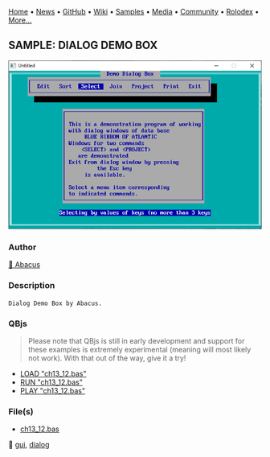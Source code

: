 [Home](https://qb64.com) • [News](../../news.md) • [GitHub](../../github.md) • [Wiki](../../wiki.md) • [Samples](../../samples.md) • [Media](../../media.md) • [Community](../../community.md) • [Rolodex](../../rolodex.md) • [More...](../../more.md)

## SAMPLE: DIALOG DEMO BOX

![screenshot.png](img/screenshot.png)

### Author

[🐝 Abacus](../abacus.md) 

### Description

```text
Dialog Demo Box by Abacus.
```

### QBjs

> Please note that QBjs is still in early development and support for these examples is extremely experimental (meaning will most likely not work). With that out of the way, give it a try!

* [LOAD "ch13_12.bas"](https://v6p9d9t4.ssl.hwcdn.net/html/5963335/index.html?src=https://qb64.com/samples/dialog-demo-box/src/ch13_12.bas)
* [RUN "ch13_12.bas"](https://v6p9d9t4.ssl.hwcdn.net/html/5963335/index.html?mode=auto&src=https://qb64.com/samples/dialog-demo-box/src/ch13_12.bas)
* [PLAY "ch13_12.bas"](https://v6p9d9t4.ssl.hwcdn.net/html/5963335/index.html?mode=play&src=https://qb64.com/samples/dialog-demo-box/src/ch13_12.bas)

### File(s)

* [ch13_12.bas](src/ch13_12.bas)

🔗 [gui](../gui.md), [dialog](../dialog.md)
